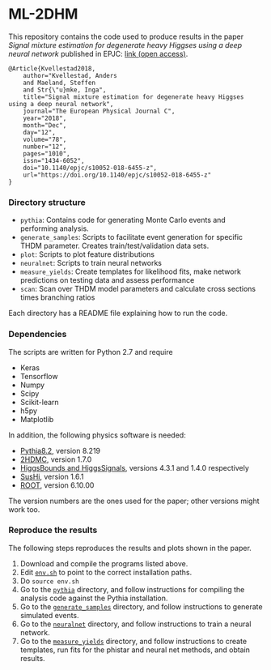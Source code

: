# ML-2DHM

This repository contains the code used to produce results in the paper *Signal
mixture estimation for degenerate heavy Higgses using a deep neural network*
published in EPJC: [link (open access)](https://link.springer.com/article/10.1140%2Fepjc%2Fs10052-018-6455-z?fbclid=IwAR1PmOAVx7xrnDU71vuepJEvN5w_nXAXWA0YEFc0Ym6fgY8i_qH3h_8WUnY).

```
@Article{Kvellestad2018,
    author="Kvellestad, Anders
    and Maeland, Steffen
    and Str{\"u}mke, Inga",
    title="Signal mixture estimation for degenerate heavy Higgses using a deep neural network",
    journal="The European Physical Journal C",
    year="2018",
    month="Dec",
    day="12",
    volume="78",
    number="12",
    pages="1010",
    issn="1434-6052",
    doi="10.1140/epjc/s10052-018-6455-z",
    url="https://doi.org/10.1140/epjc/s10052-018-6455-z"
}
```

### Directory structure

- `pythia`: Contains code for generating Monte Carlo events and performing
    analysis.
- `generate_samples`: Scripts to facilitate event generation for specific
    THDM parameter. Creates train/test/validation data sets.
- `plot`: Scripts to plot feature distributions
- `neuralnet`: Scripts to train neural networks
- `measure_yields`: Create templates for likelihood fits, make network
    predictions on testing data and assess performance
- `scan`: Scan over THDM model parameters and calculate cross sections times
    branching ratios

Each directory has a README file explaining how to run the code. 

### Dependencies

The scripts are written for Python 2.7 and require
- Keras
- Tensorflow
- Numpy
- Scipy
- Scikit-learn
- h5py
- Matplotlib

In addition, the following physics software is needed:
- [Pythia8.2](http://home.thep.lu.se/~torbjorn/pythia81html/Welcome.html),
    version 8.219
- [2HDMC](https://2hdmc.hepforge.org), version 1.7.0
- [HiggsBounds and HiggsSignals](https://higgsbounds.hepforge.org), versions
    4.3.1 and 1.4.0 respectively
- [SusHi](https://sushi.hepforge.org), version 1.6.1
- [ROOT](https://root.cern.ch), version 6.10.00

The version numbers are the ones used for the paper; other versions might work
too.


### Reproduce the results

The following steps reproduces the results and plots shown in the paper.

1. Download and compile the programs listed above.
2. Edit [`env.sh`](env.sh) to point to the correct installation paths.
3. Do `source env.sh` 
4. Go to the [`pythia`](pythia) directory, and follow instructions for compiling the
    analysis code against the Pythia installation.
5. Go to the [`generate_samples`](generate_samples) directory, and follow instructions to generate
    simulated events.
6. Go to the [`neuralnet`](neuralnet) directory, and follow instructions to train a neural
    network.
7. Go to the [`measure_yields`](measure_yields) directory, and follow instructions to create
    templates, run fits for the phistar and neural net methods, and obtain
    results.

